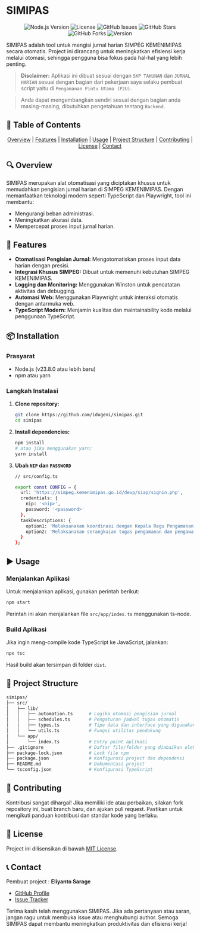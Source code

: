 # SIMIPAS

<p align="center">
  <img src="https://img.shields.io/badge/Node.js-v23.8.0-green" alt="Node.js Version">
  <img src="https://img.shields.io/badge/License-MIT-blue" alt="License">
  <img src="https://img.shields.io/github/issues/idugeni/simipas" alt="GitHub Issues">
  <img src="https://img.shields.io/github/stars/idugeni/simipas?style=social" alt="GitHub Stars">
  <img src="https://img.shields.io/github/forks/idugeni/simipas?style=social" alt="GitHub Forks">
  <img src="https://img.shields.io/badge/version-0.1.7--alpha-orange" alt="Version">
</p>

SIMIPAS adalah tool untuk mengisi jurnal harian SIMPEG KEMENIMIPAS secara otomatis. Project ini dirancang untuk meningkatkan efisiensi kerja melalui otomasi, sehingga pengguna bisa fokus pada hal-hal yang lebih penting.

> **Disclaimer:** Aplikasi ini dibuat sesuai dengan `SKP TAHUNAN` dan `JURNAL HARIAN` sesuai dengan bagian dari pekerjaan saya selaku pembuat script yaitu di `Pengamanan Pintu Utama (P2U)`.

> Anda dapat mengembangkan sendiri sesuai dengan bagian anda masing-masing, dibutuhkan pengetahuan tentang `Backend`.

## 📌 Table of Contents

<div align="center">

[Overview](#-overview) | [Features](#-features) | [Installation](#-installation) | [Usage](#-usage) | [Project Structure](#-project-structure) | [Contributing](#-contributing) | [License](#-license) | [Contact](#-contact)

</div>

## 🔍 Overview

SIMIPAS merupakan alat otomatisasi yang diciptakan khusus untuk memudahkan pengisian jurnal harian di SIMPEG KEMENIMIPAS. Dengan memanfaatkan teknologi modern seperti TypeScript dan Playwright, tool ini membantu:

- Mengurangi beban administrasi.
- Meningkatkan akurasi data.
- Mempercepat proses input jurnal harian.

## 🚀 Features

- **Otomatisasi Pengisian Jurnal:** Mengotomatiskan proses input data harian dengan presisi.
- **Integrasi Khusus SIMPEG:** Dibuat untuk memenuhi kebutuhan SIMPEG KEMENIMIPAS.
- **Logging dan Monitoring:** Menggunakan Winston untuk pencatatan aktivitas dan debugging.
- **Automasi Web:** Menggunakan Playwright untuk interaksi otomatis dengan antarmuka web.
- **TypeScript Modern:** Menjamin kualitas dan maintainability kode melalui penggunaan TypeScript.

## 📦 Installation

### Prasyarat

- Node.js (v23.8.0 atau lebih baru)
- npm atau yarn

### Langkah Instalasi

1. **Clone repository:**

   ```bash
   git clone https://github.com/idugeni/simipas.git
   cd simipas
   ```

2. **Install dependencies:**

   ```bash
   npm install
   # atau jika menggunakan yarn:
   yarn install
   ```

3. **Ubah `NIP` dan `PASSWORD`**

   ```bash
   // src/config.ts

   export const CONFIG = {
     url: 'https://simpeg.kemenimipas.go.id/devp/siap/signin.php',
     credentials: {
       nip: '<nip>',
       password: '<password>'
     },
     taskDescriptions: {
       option1: 'Melaksanakan koordinasi dengan Kepala Regu Pengamanan untuk mengidentifikasi dan mengevaluasi potensi risiko keamanan, serta menyampaikan informasi terkait potensi ancaman dan menerima arahan demi peningkatan keamanan.',
       option2: 'Melaksanakan serangkaian tugas pengamanan dan pengawasan di area Pintu Utama, termasuk verifikasi identitas pengunjung, penggeledahan badan dan barang bawaan, pemantauan CCTV, penanganan tamu khusus, patroli keamanan area P2U, dan pelaporan kejadian mencurigakan atau pelanggaran peraturan, guna memastikan keamanan, ketertiban, dan mencegah masuknya barang terlarang atau orang yang tidak berkepentingan.'
     }
   };
   ```

## ▶️ Usage

### Menjalankan Aplikasi

Untuk menjalankan aplikasi, gunakan perintah berikut:

```bash
npm start
```

Perintah ini akan menjalankan file `src/app/index.ts` menggunakan ts-node.

### Build Aplikasi

Jika ingin meng-compile kode TypeScript ke JavaScript, jalankan:

```bash
npx tsc
```

Hasil build akan tersimpan di folder `dist`.

## 📁 Project Structure

```bash
simipas/
├── src/
│   ├── lib/
│   │   ├── automation.ts      # Logika otomasi pengisian jurnal
│   │   ├── schedules.ts       # Pengaturan jadwal tugas otomatis
│   │   ├── types.ts           # Tipe data dan interface yang digunakan
│   │   └── utils.ts           # Fungsi utilitas pendukung
│   └── app/
│       └── index.ts           # Entry point aplikasi
├── .gitignore                 # Daftar file/folder yang diabaikan oleh Git
├── package-lock.json          # Lock file npm
├── package.json               # Konfigurasi project dan dependensi
├── README.md                  # Dokumentasi project
└── tsconfig.json              # Konfigurasi TypeScript
```

## 🤝 Contributing

Kontribusi sangat dihargai! Jika memiliki ide atau perbaikan, silakan fork repository ini, buat branch baru, dan ajukan pull request. Pastikan untuk mengikuti panduan kontribusi dan standar kode yang berlaku.

## 📜 License

Project ini dilisensikan di bawah [MIT License](LICENSE).

## 📞 Contact

Pembuat project : **Eliyanto Sarage**

- [GitHub Profile](https://github.com/idugeni)  
- [Issue Tracker](https://github.com/idugeni/simipas/issues)

Terima kasih telah menggunakan SIMIPAS. Jika ada pertanyaan atau saran, jangan ragu untuk membuka issue atau menghubungi author. Semoga SIMIPAS dapat membantu meningkatkan produktivitas dan efisiensi kerja!
